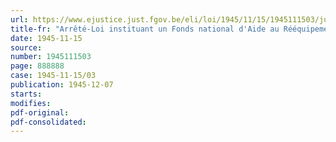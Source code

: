 ```yaml
---
url: https://www.ejustice.just.fgov.be/eli/loi/1945/11/15/1945111503/justel
title-fr: "Arrêté-Loi instituant un Fonds national d'Aide au Rééquipement ménager des Travailleurs"
date: 1945-11-15
source:
number: 1945111503
page: 888888
case: 1945-11-15/03
publication: 1945-12-07
starts:
modifies:
pdf-original:
pdf-consolidated:
---
```


